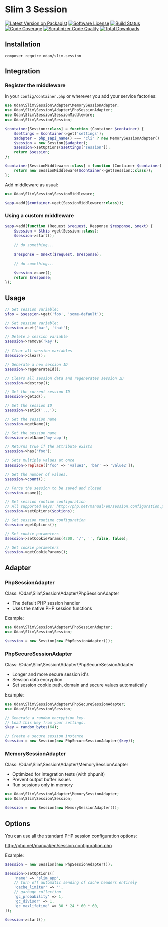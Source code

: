# Slim 3 Session

[![Latest Version on Packagist](https://img.shields.io/github/release/odan/slim-session.svg)](https://github.com/odan/slim-session/releases)
[![Software License](https://img.shields.io/badge/license-MIT-brightgreen.svg)](LICENSE)
[![Build Status](https://travis-ci.org/odan/slim-session.svg?branch=master)](https://travis-ci.org/odan/slim-session)
[![Code Coverage](https://scrutinizer-ci.com/g/odan/slim-session/badges/coverage.png?b=master)](https://scrutinizer-ci.com/g/odan/slim-session/?branch=master)
[![Scrutinizer Code Quality](https://scrutinizer-ci.com/g/odan/slim-session/badges/quality-score.png?b=master)](https://scrutinizer-ci.com/g/odan/slim-session/?branch=master)
[![Total Downloads](https://img.shields.io/packagist/dt/odan/slim-session.svg)](https://packagist.org/packages/odan/slim-session)


## Installation

```
composer require odan/slim-session
```

## Integration

### Register the middleware

In your `config/container.php` or wherever you add your service factories:

```php
use Odan\Slim\Session\Adapter\MemorySessionAdapter;
use Odan\Slim\Session\Adapter\PhpSessionAdapter;
use Odan\Slim\Session\SessionMiddleware;
use Odan\Slim\Session\Session;

$container[Session::class] = function (Container $container) {
    $settings = $container->get('settings');
    $adapter = php_sapi_name() === 'cli' ? new MemorySessionAdapter() : new PhpSessionAdapter();
    $session = new Session($adapter);
    $session->setOptions($settings['session']);
    return $session;
};

$container[SessionMiddleware::class] = function (Container $container) {
    return new SessionMiddleware($container->get(Session::class));
};
```

Add middleware as usual:

```php
use Odan\Slim\Session\SessionMiddleware;

$app->add($container->get(SessionMiddleware::class));
```

### Using a custom middleware

```php
$app->add(function (Request $request, Response $response, $next) {
    $session = $this->get(Session::class);
    $session->start();
    
    // do something...
    
    $response = $next($request, $response);
    
    // do something...
    
    $session->save();
    return $response;
});
```

## Usage

```php
// Get session variable:
$foo = $session->get('foo', 'some-default');

// Set session variable:
$session->set('bar', 'that');

// Delete a session variable
$session->remove('key');

// Clear all session variables
$session->clear();

// Generate a new session ID
$session->regenerateId();

// Clears all session data and regenerates session ID
$session->destroy();

// Get the current session ID
$session->getId();

// Set the session ID
$session->setId('...');

// Get the session name
$session->getName();

// Set the session name
$session->setName('my-app');

// Returns true if the attribute exists
$session->has('foo');

// Sets multiple values at once
$session->replace(['foo' => 'value1', 'bar' => 'value2']);

// Get the number of values.
$session->count();

// Force the session to be saved and closed
$session->save();

// Set session runtime configuration
// All supported keys: http://php.net/manual/en/session.configuration.php
$session->setOptions($options);

// Get session runtime configuration
$session->getOptions();

// Set cookie parameters
$session->setCookieParams(4200, '/', '', false, false);

// Get cookie parameters
$session->getCookieParams();
```

## Adapter

### PhpSessionAdapter

Class: \Odan\Slim\Session\Adapter\PhpSessionAdapter

* The default PHP session handler
* Uses the native PHP session functions

Example:

```php
use Odan\Slim\Session\Adapter\PhpSessionAdapter;
use Odan\Slim\Session\Session;

$session = new Session(new PhpSessionAdapter());
```

### PhpSecureSessionAdapter

Class: \Odan\Slim\Session\Adapter\PhpSecureSessionAdapter

* Longer and more secure session id's
* Session data encryption
* Set session cookie path, domain and secure values automatically

Example:

```php
use Odan\Slim\Session\Adapter\PhpSecureSessionAdapter;
use Odan\Slim\Session\Session;

// Generate a random encryption key.
// Load this key from your settings.
$key = random_bytes(64);

// Create a secure session instance
$session = new Session(new PhpSecureSessionAdapter($key));
```

### MemorySessionAdapter

Class: \Odan\Slim\Session\Adapter\MemorySessionAdapter

* Optimized for integration tests (with phpunit)
* Prevent output buffer issues
* Run sessions only in memory

```php
use Odan\Slim\Session\Adapter\MemorySessionAdapter;
use Odan\Slim\Session\Session;

$session = new Session(new MemorySessionAdapter());
```

## Options

You can use all the standard PHP session configuration options: 

http://php.net/manual/en/session.configuration.php

Example:

```php
$session = new Session(new PhpSessionAdapter());

$session->setOptions([
    'name' => 'slim_app',
    // turn off automatic sending of cache headers entirely
    'cache_limiter' => '',
    // garbage collection
    'gc_probability' => 1,
    'gc_divisor' => 1,
    'gc_maxlifetime' => 30 * 24 * 60 * 60,
]);

$session->start();
```